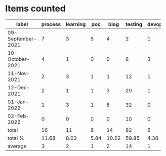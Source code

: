 # Items counted
label | process | learning | poc | blog | testing | devops
---|---|---|---|---|---|---
09-September-2021 | 7 | 3 | 5 | 4 | 2 | 1
10-October-2021 | 4 | 1 | 0 | 0 | 6 | 3
11-Nov-2021 | 2 | 3 | 1 | 1 | 12 | 1
12-Dec-2021 | 2 | 1 | 1 | 3 | 20 | 1
01-Jan-2022 | 1 | 3 | 1 | 6 | 32 | 0
02-Feb-2022 | 0 | 0 | 0 | 0 | 10 | 0
total | 16 | 11 | 8 | 14 | 82 | 6
total % | 11.68 | 8.03 | 5.84 | 10.22 | 59.85 | 4.38
average | 3 | 2 | 1 | 2 | 14 | 1
